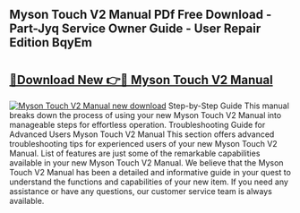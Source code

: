 ## Myson Touch V2 Manual PDf Free Download - Part-Jyq Service Owner Guide - User Repair Edition BqyEm

# <h2><a href="http://bc98546.oget.top/?id=Myson+Touch+V2+Manual">🔗Download New 👉🔴 Myson Touch V2 Manual</a></h2>

[![Myson Touch V2 Manual new download](https://i.imgur.com/5g1atiW.png)](http://bc98546.oget.top/?id=Myson+Touch+V2+Manual)
Step-by-Step Guide This manual breaks down the process of using your new Myson Touch V2 Manual into manageable steps for effortless operation. Troubleshooting Guide for Advanced Users Myson Touch V2 Manual This section offers advanced troubleshooting tips for experienced users of your new Myson Touch V2 Manual. List of features are just some of the remarkable capabilities available in your new Myson Touch V2 Manual. We believe that the Myson Touch V2 Manual has been a detailed and informative guide in your quest to understand the functions and capabilities of your new item. If you need any assistance or have any questions, our customer service team is always available.

